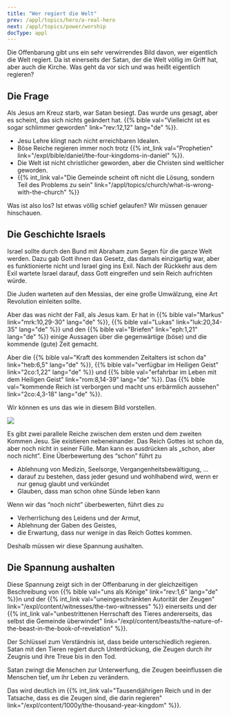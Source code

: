 ```yaml
---
title: "Wer regiert die Welt"
prev: /appl/topics/hero/a-real-hero
next: /appl/topics/power/worship
docType: appl
---
```


Die Offenbarung gibt uns ein sehr verwirrendes Bild davon, wer eigentlich die Welt regiert. Da ist einerseits der Satan, der die Welt völlig im Griff hat, aber auch die Kirche. Was geht da vor sich und was heißt eigentlich regieren?

## Die Frage

<a name="2c23"></a>
Als Jesus am Kreuz starb, war Satan besiegt. Das wurde uns gesagt, aber es scheint, das sich nichts geändert hat. {{% bible val="Vielleicht ist es sogar schlimmer geworden" link="rev:12,12" lang="de" %}}.

- Jesu Lehre klingt nach nicht erreichbaren Idealen.
- Böse Reiche regieren immer noch trotz {{% int_link val="Prophetien" link="/expl/bible/daniel/the-four-kingdoms-in-daniel" %}}.
- Die Welt ist nicht christlicher geworden, aber die Christen sind weltlicher geworden.
- {{% int_link val="Die Gemeinde scheint oft nicht die Lösung, sondern Teil des Problems zu sein" link="/appl/topics/church/what-is-wrong-with-the-church" %}}

Was ist also los? Ist etwas völlig schief gelaufen? Wir müssen genauer hinschauen.

## Die Geschichte Israels

<a name="e6be"></a>
Israel sollte durch den Bund mit Abraham zum Segen für die ganze Welt werden. Dazu gab Gott ihnen das Gesetz, das damals einzigartig war, aber es funktionierte nicht und Israel ging ins Exil. Nach der Rückkehr aus dem Exil wartete Israel darauf, dass Gott eingreifen und sein Reich aufrichten würde.

Die Juden warteten auf den Messias, der eine große Umwälzung, eine Art Revolution einleiten sollte.

Aber das was nicht der Fall, als Jesus kam. Er hat in {{% bible val="Markus" link="mrk:10,29-30" lang="de" %}}, {{% bible val="Lukas" link="luk:20,34-35" lang="de" %}} und den {{% bible val="Briefen" link="eph:1,21" lang="de" %}} einige Aussagen über die gegenwärtige (böse) und die kommende (gute) Zeit gemacht.

Aber die {{% bible val="Kraft des kommenden Zeitalters ist schon da" link="heb:6,5" lang="de" %}}, {{% bible val="verfügbar im Heiligen Geist" link="2co:1,22" lang="de" %}} und {{% bible val="erfahrbar im Leben mit dem Heiligen Geist" link="rom:8,14-39" lang="de" %}}. Das {{% bible val="kommende Reich ist verborgen und macht uns erbärmlich aussehen" link="2co:4,3-18" lang="de" %}}.

Wir können es uns das wie in diesem Bild vorstellen.

![](/images/era_de.jpg)

Es gibt zwei parallele Reiche zwischen dem ersten und dem zweiten Kommen Jesu. Sie existieren nebeneinander. Das Reich Gottes ist schon da, aber noch nicht in seiner Fülle. Man kann es ausdrücken als „schon, aber noch nicht”. Eine Überbewertung des “schon” führt zu

- Ablehnung von Medizin, Seelsorge, Vergangenheitsbewältigung, …
- darauf zu bestehen, dass jeder gesund und wohlhabend wird, wenn er nur genug glaubt und verkündet
- Glauben, dass man schon ohne Sünde leben kann

Wenn wir das “noch nicht” überbewerten, führt dies zu

- Verherrlichung des Leidens und der Armut,
- Ablehnung der Gaben des Geistes,
- die Erwartung, dass nur wenige in das Reich Gottes kommen.

Deshalb müssen wir diese Spannung aushalten.

## Die Spannung aushalten

<a name="25a9"></a>
Diese Spannung zeigt sich in der Offenbarung in der gleichzeitigen Beschreibung von {{% bible val="uns als Könige" link="rev:1,6" lang="de" %}}n und der {{% int_link val="uneingeschränkten Autorität der Zeugen" link="/expl/content/witnesses/the-two-witnesses" %}} einerseits und der {{% int_link val="unbestrittenen Herrschaft des Tieres andererseits, das selbst die Gemeinde überwindet" link="/expl/content/beasts/the-nature-of-the-beast-in-the-book-of-revelation" %}}.

Der Schlüssel zum Verständnis ist, dass beide unterschiedlich regieren. Satan mit den Tieren regiert durch Unterdrückung, die Zeugen durch ihr Zeugnis und ihre Treue bis in den Tod.

Satan zwingt die Menschen zur Unterwerfung, die Zeugen beeinflussen die Menschen tief, um ihr Leben zu verändern.

Das wird deutlich im {{% int_link val="Tausendjährigen Reich und in der Tatsache, dass es die Zeugen sind, die darin regieren" link="/expl/content/1000y/the-thousand-year-kingdom" %}}.

